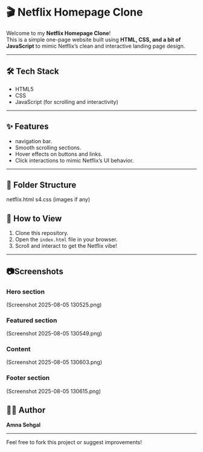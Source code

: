 # 🎬 Netflix Homepage Clone

Welcome to my **Netflix Homepage Clone**!  
This is a simple one-page website built using **HTML, CSS, and a bit of JavaScript** to mimic Netflix’s clean and interactive landing page design.

---

## 🛠️ Tech Stack
- HTML5
- CSS
- JavaScript (for scrolling and interactivity)

---

## ✨ Features
- navigation bar.
- Smooth scrolling sections.
- Hover effects on buttons and links.
- Click interactions to mimic Netflix’s UI behavior.

---

## 📂 Folder Structure
netflix.html
s4.css
(images if any)


## 🚀 How to View
1. Clone this repository.
2. Open the `index.html` file in your browser.
3. Scroll and interact to get the Netflix vibe!

---
## 📷Screenshots
### Hero section
(Screenshot 2025-08-05 130525.png)
### Featured section
(Screenshot 2025-08-05 130549.png)
### Content
(Screenshot 2025-08-05 130603.png)
### Footer section
(Screenshot 2025-08-05 130615.png)

## 🙋‍♀️ Author
**Amna Sehgal**

---

Feel free to fork this project or suggest improvements!